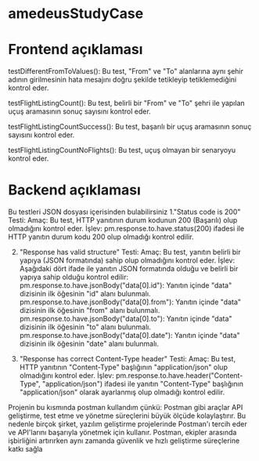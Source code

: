 # amedeusStudyCase
# Frontend açıklaması

testDifferentFromToValues(): Bu test, "From" ve "To" alanlarına aynı şehir adının girilmesinin hata mesajını doğru şekilde tetikleyip tetiklemediğini kontrol eder.

testFlightListingCount(): Bu test, belirli bir "From" ve "To" şehri ile yapılan uçuş aramasının sonuç sayısını kontrol eder.

testFlightListingCountSuccess(): Bu test, başarılı bir uçuş aramasının sonuç sayısını kontrol eder.

testFlightListingCountNoFlights(): Bu test, uçuş olmayan bir senaryoyu kontrol eder.

# Backend açıklaması
Bu testleri JSON dosyası içerisinden bulabilirsiniz
1."Status code is 200" Testi:
Amaç: Bu test, HTTP yanıtının durum kodunun 200 (Başarılı) olup olmadığını kontrol eder.
İşlev: pm.response.to.have.status(200) ifadesi ile HTTP yanıtın durum kodu 200 olup olmadığı kontrol edilir.

2. "Response has valid structure" Testi:
Amaç: Bu test, yanıtın belirli bir yapıya (JSON formatında) sahip olup olmadığını kontrol eder.
İşlev: Aşağıdaki dört ifade ile yanıtın JSON formatında olduğu ve belirli bir yapıya sahip olduğu kontrol edilir:
pm.response.to.have.jsonBody("data[0].id"): Yanıtın içinde "data" dizisinin ilk öğesinin "id" alanı bulunmalı.
pm.response.to.have.jsonBody("data[0].from"): Yanıtın içinde "data" dizisinin ilk öğesinin "from" alanı bulunmalı.
pm.response.to.have.jsonBody("data[0].to"): Yanıtın içinde "data" dizisinin ilk öğesinin "to" alanı bulunmalı.
pm.response.to.have.jsonBody("data[0].date"): Yanıtın içinde "data" dizisinin ilk öğesinin "date" alanı bulunmalı.

4. "Response has correct Content-Type header" Testi:
Amaç: Bu test, HTTP yanıtının "Content-Type" başlığının "application/json" olup olmadığını kontrol eder.
İşlev: pm.response.to.have.header("Content-Type", "application/json") ifadesi ile yanıtın "Content-Type" başlığının "application/json" olarak ayarlanmış olup olmadığı kontrol edilir.

Projenin bu kısmında postman kullandım çünkü: Postman gibi araçlar API geliştirme, test etme ve yönetme süreçlerini büyük ölçüde kolaylaştırır. Bu nedenle birçok şirket,
yazılım geliştirme projelerinde Postman'ı tercih eder ve API'larını başarıyla yönetmek için kullanır. Postman, ekipler arasında işbirliğini artırırken aynı zamanda güvenlik 
ve hızlı geliştirme süreçlerine katkı sağla
